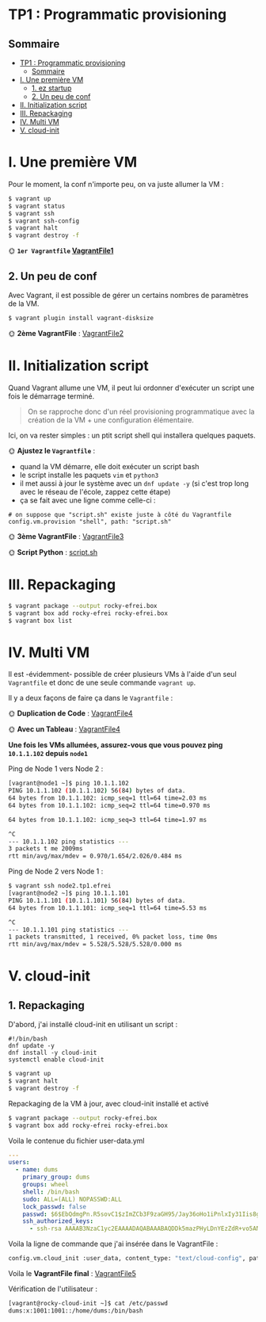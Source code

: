 # TP1 : Programmatic provisioning

## Sommaire

- [TP1 : Programmatic provisioning](#tp1--programmatic-provisioning)
  - [Sommaire](#sommaire)
- [I. Une première VM](#i-une-première-vm)
  - [1. ez startup](#1-ez-startup)
  - [2. Un peu de conf](#2-un-peu-de-conf)
- [II. Initialization script](#ii-initialization-script)
- [III. Repackaging](#iii-repackaging)
- [IV. Multi VM](#iv-multi-vm)
- [V. cloud-init](#v-cloud-init)


# I. Une première VM
Pour le moment, la conf n'importe peu, on va juste allumer la VM :

```bash
$ vagrant up
$ vagrant status
$ vagrant ssh
$ vagrant ssh-config
$ vagrant halt
$ vagrant destroy -f
```

🌞 **`1er Vagrantfile` [VagrantFile1](./Vagrantfile1)**



## 2. Un peu de conf

Avec Vagrant, il est possible de gérer un certains nombres de paramètres de la VM.

```bash
$ vagrant plugin install vagrant-disksize
```

🌞 **2ème VagrantFile** : [VagrantFile2](./Vagrantfile2)

# II. Initialization script

Quand Vagrant allume une VM, il peut lui ordonner d'exécuter un script une fois le démarrage terminé.

> On se rapproche donc d'un réel provisioning programmatique avec la création de la VM + une configuration élémentaire.

Ici, on va rester simples : un ptit script shell qui installera quelques paquets.

🌞 **Ajustez le `Vagrantfile`** :

- quand la VM démarre, elle doit exécuter un script bash
- le script installe les paquets `vim` et `python3`
- il met aussi à jour le système avec un `dnf update -y` (si c'est trop long avec le réseau de l'école, zappez cette étape)
- ça se fait avec une ligne comme celle-ci :

```Vagrantfile
# on suppose que "script.sh" existe juste à côté du Vagrantfile
config.vm.provision "shell", path: "script.sh" 
```

🌞 **3ème VagrantFile** : [VagrantFile3](./Vagrantfile3)

🌞 **Script Python** : [script.sh](./script.sh)

# III. Repackaging
```bash
$ vagrant package --output rocky-efrei.box
$ vagrant box add rocky-efrei rocky-efrei.box
$ vagrant box list
```

# IV. Multi VM

Il est -évidemment- possible de créer plusieurs VMs à l'aide d'un seul `Vagrantfile` et donc de une seule commande `vagrant up`.

Il y a deux façons de faire ça dans le `Vagrantfile` :

🌞 **Duplication de Code** : [VagrantFile4](./VagrantFile4-duplication)

🌞 **Avec un Tableau** : [VagrantFile4](./Vagrantfile4-avecTableau)

**Une fois les VMs allumées, assurez-vous que vous pouvez ping `10.1.1.102` depuis `node1`**

Ping de Node 1 vers Node 2 : 

```bash
[vagrant@node1 ~]$ ping 10.1.1.102
PING 10.1.1.102 (10.1.1.102) 56(84) bytes of data.
64 bytes from 10.1.1.102: icmp_seq=1 ttl=64 time=2.03 ms
64 bytes from 10.1.1.102: icmp_seq=2 ttl=64 time=0.970 ms

64 bytes from 10.1.1.102: icmp_seq=3 ttl=64 time=1.97 ms

^C
--- 10.1.1.102 ping statistics ---
3 packets t me 2009ms
rtt min/avg/max/mdev = 0.970/1.654/2.026/0.484 ms
```

Ping de Node 2 vers Node 1 : 

```bash
$ vagrant ssh node2.tp1.efrei
[vagrant@node2 ~]$ ping 10.1.1.101
PING 10.1.1.101 (10.1.1.101) 56(84) bytes of data.
64 bytes from 10.1.1.101: icmp_seq=1 ttl=64 time=5.53 ms

^C
--- 10.1.1.101 ping statistics ---
1 packets transmitted, 1 received, 0% packet loss, time 0ms
rtt min/avg/max/mdev = 5.528/5.528/5.528/0.000 ms
```

# V. cloud-init

## 1. Repackaging
D'abord, j'ai installé cloud-init en utilisant un script : 
```shell
#!/bin/bash
dnf update -y
dnf install -y cloud-init
systemctl enable cloud-init
```
```bash
$ vagrant up
$ vagrant halt
$ vagrant destroy -f
```
Repackaging de la VM à jour, avec cloud-init installé et activé

```bash
$ vagrant package --output rocky-efrei.box
$ vagrant box add rocky-efrei rocky-efrei.box
```
Voila le contenue du fichier user-data.yml

```yml
---
users:
  - name: dums
    primary_group: dums
    groups: wheel
    shell: /bin/bash
    sudo: ALL=(ALL) NOPASSWD:ALL
    lock_passwd: false
    passwd: $6$EbQdmgPn.R5sovC1$zImZCb3F9zaGH95/Jay36oHo1iPnlxIy31Iis8gGdHWv3RHW3K3ueyElogId6IIFaFn5exI5vXadclkyKLbPo.
    ssh_authorized_keys:
      - ssh-rsa AAAAB3NzaC1yc2EAAAADAQABAAABAQDDk5mazPHyLDnYEzZdR+vo5AN6iICwd8RYhXlVz0sdUfU3Oqr19ovKPyp1DGJZENwSWPieFqARJd24c+yieQBgLvxwp5VV7MtscygqOTZ9n5vfHa78b04sjFjlzIeZJxTKc9nrP8nGGi6J6WxuqEWPycZE1hg5UBpx0ppbdt3YYNimcxVy47FZiHEOk1kNZkhjH0jfCGuov5JU6ZRtfcbqx77KoIaGzBdn1hiGxY/uxrOB0kTVLtFAppWJOtvbmAQ4EivK5uuDr4KAz7bR8+UwCcRUdo3Y8Eue5M4cRIer3Bk4IcjAHdNDBcpcPLd4VDg2kD+gqO8E7M3k3oE+N6jl cleme@DESKTOP-E1R0286


```
Voila la ligne de commande que j'ai insérée dans le VagrantFile :

```bash
config.vm.cloud_init :user_data, content_type: "text/cloud-config", path: "user_data.yml"
```
Voila le  **VagrantFile final** : [VagrantFile5](./Vagrantfile5)

Vérification de l'utilisateur : 
```bash 
[vagrant@rocky-cloud-init ~]$ cat /etc/passwd
dums:x:1001:1001::/home/dums:/bin/bash
```
